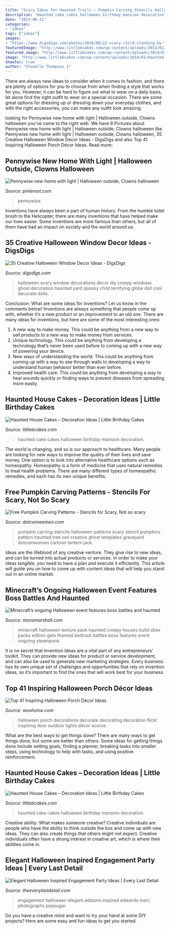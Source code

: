 ```yaml
---
title: "Scary Ideas For Haunted Trails ~ Pumpkin Carving Stencils Halloween Patterns Scary Stencil Pumpkins Pattern Haunted Tree Owl Creative Ghost Templates Graveyard Dotcomwomen Cartoon Lantern Jack"
description: "Haunted cake cakes halloween birthday mansion decoration"
date: "2023-06-11"
categories:
- "ideas"
tags: ["ideas"]
images:
- "https://www.digsdigs.com/photos/2016/09/22-scary-child-standing-by-the-window-is-a-cool-and-frightening-idea.jpg"
featuredImage: "http://www.littlebcakes.com/wp-content/uploads/2014/01/Haunted-House-Cake-Images-768x1024.jpg"
featured_image: "http://www.littlebcakes.com/wp-content/uploads/2014/01/Haunted-House-Cake-Images.jpg"
image: "http://www.littlebcakes.com/wp-content/uploads/2014/01/Haunted-House-Cake-Images.jpg"
ShowToc: true
author: "Chanelle Thompson I"
---
```



There are always new ideas to consider when it comes to fashion, and there are plenty of options for you to choose from when finding a style that works for you. However, it can be hard to figure out what to wear on a daily basis, let alone find the right outfit to wear on a special occasion. There are some great options for dressing up or dressing down your everyday clothes, and with the right accessories, you can make any outfit look amazing.

	

		
looking for Pennywise new home with light | Halloween outside, Clowns halloween you've came to the right web. We have 8 Pictures about Pennywise new home with light | Halloween outside, Clowns halloween like Pennywise new home with light | Halloween outside, Clowns halloween, 35 Creative Halloween Window Decor Ideas - DigsDigs and also Top 41 Inspiring Halloween Porch Décor Ideas. Read more:
		
    
## Pennywise New Home With Light | Halloween Outside, Clowns Halloween

<img loading=lazy src="https://i.pinimg.com/736x/cd/2b/b2/cd2bb24582290e475cedab221b317c5c.jpg" onerror="this.onerror=null;this.src='https://tse3.mm.bing.net/th?id=OIP.lZle6XzhU7HMp84nJ3Vh3AHaJ3&amp;pid=15.1';" alt="Pennywise new home with light | Halloween outside, Clowns halloween">

_Source: pinterest.com_

>pennywise. 

	

Inventions have always been a part of human history. From the humble toilet brush to the Helicopter, there are many inventions that have helped make our lives easier. Some inventions are more famous than others, but all of them have had an impact on society and the world around us.

    
## 35 Creative Halloween Window Decor Ideas - DigsDigs

<img loading=lazy src="https://www.digsdigs.com/photos/2016/09/22-scary-child-standing-by-the-window-is-a-cool-and-frightening-idea.jpg" onerror="this.onerror=null;this.src='https://tse4.mm.bing.net/th?id=OIP.FHg0C7mEWsZ5mgAGERlsyAAAAA&amp;pid=15.1';" alt="35 Creative Halloween Window Decor Ideas - DigsDigs">

_Source: digsdigs.com_

>halloween scary window decorations decor diy creepy windows ghost decoration haunted yard spooky child terrifying globe doll cool decorate dolls. 

	

Conclusion: What are some ideas for inventions? Let us know in the comments below!
Inventions are always something that people come up with, whether it’s a new product or an improvement to an old one. There are many ideas for inventions, but here are some of the most interesting ones:
1. A new way to make money. This could be anything from a new way to sell products to a new way to make money from services.
2. Unique technology. This could be anything from developing a technology that’s never been used before to coming up with a new way of powering your device.
3. New ways of understanding the world. This could be anything from coming up with a way to see through walls to developing a way to understand human behavior better than ever before. 
4. Improved health care. This could be anything from developing a way to heal wounds quickly or finding ways to prevent diseases from spreading more easily.

    
## Haunted House Cakes – Decoration Ideas | Little Birthday Cakes

<img loading=lazy src="http://www.littlebcakes.com/wp-content/uploads/2014/01/Haunted-House-Cake-Images.jpg" onerror="this.onerror=null;this.src='https://tse2.mm.bing.net/th?id=OIP.79qyNmKyFWRtCuJzuQdXVgHaJ4&amp;pid=15.1';" alt="Haunted House Cakes – Decoration Ideas | Little Birthday Cakes">

_Source: littlebcakes.com_

>haunted cake cakes halloween birthday mansion decoration. 

	

The world is changing, and so is our approach to healthcare. Many people are looking for new ways to improve the quality of their lives and save money. One option is to look into alternative healthcare options such as homeopathy. Homeopathy is a form of medicine that uses natural remedies to treat health problems. There are many different types of homeopathic remedies, and each has its own unique benefits.

    
## Free Pumpkin Carving Patterns - Stencils For Scary, Not So Scary

<img loading=lazy src="https://www.dotcomwomen.com/wp-content/uploads/2012/07/pumpkin-carving-stencils.jpg" onerror="this.onerror=null;this.src='https://tse4.mm.bing.net/th?id=OIP.dIJK3G_23NgGBlTPWSVVswHaEC&amp;pid=15.1';" alt="Free Pumpkin Carving Patterns - Stencils for Scary, Not so scary">

_Source: dotcomwomen.com_

>pumpkin carving stencils halloween patterns scary stencil pumpkins pattern haunted tree owl creative ghost templates graveyard dotcomwomen cartoon lantern jack. 

	

Ideas are the lifeblood of any creative venture. They give rise to new ideas, and can be turned into actual products or services. In order to make your ideas tangible, you need to have a plan and execute it efficiently. This article will guide you on how to come up with content ideas that will help you stand out in an online market.

    
## Minecraft’s Ongoing Halloween Event Features Boss Battles And Haunted

<img loading=lazy src="https://stonemarshall.com/wp-content/uploads/2048-154.jpg" onerror="this.onerror=null;this.src='https://tse2.mm.bing.net/th?id=OIP.ssHK7PjWf8scmP3xwYD4fAHaEK&amp;pid=15.1';" alt="Minecraft’s ongoing Halloween event features boss battles and haunted">

_Source: stonemarshall.com_

>minecraft halloween texture pack haunted creepy houses build xbox packs edition gets themed bedrock battles boss features event ongoing steampunk. 

	

It is no secret that Invention Ideas are a vital part of any entrepreneurs’ toolkit. They can provide new ideas for product or service development, and can also be used to generate new marketing strategies. Every business has its own unique set of challenges and opportunities that rely on invention ideas, so it’s important to find the ones that will work best for your business.

    
## Top 41 Inspiring Halloween Porch Décor Ideas

<img loading=lazy src="http://www.woohome.com/wp-content/uploads/2014/10/Halloween-porch-ideas-15.jpg" onerror="this.onerror=null;this.src='https://tse1.mm.bing.net/th?id=OIP.3m3Ejo1qrKHVP8lCNXbhOgHaLG&amp;pid=15.1';" alt="Top 41 Inspiring Halloween Porch Décor Ideas">

_Source: woohome.com_

>halloween porch decorations decorate decorating decoration flickr inspiring door outdoor lights décor source. 

	

What are the best ways to get things done?
There are many ways to get things done, but some are better than others. Some ideas for getting things done include setting goals, finding a planner, breaking tasks into smaller steps, using technology to help with tasks, and using positive reinforcement.

    
## Haunted House Cakes – Decoration Ideas | Little Birthday Cakes

<img loading=lazy src="http://www.littlebcakes.com/wp-content/uploads/2014/01/Haunted-House-Cake-Images-768x1024.jpg" onerror="this.onerror=null;this.src='https://tse1.mm.bing.net/th?id=OIP.fEWUwsz4UUffH58KphqPGQHaJ4&amp;pid=15.1';" alt="Haunted House Cakes – Decoration Ideas | Little Birthday Cakes">

_Source: littlebcakes.com_

>haunted cake cakes halloween birthday mansion decoration. 

	

Creative ability: What makes someone creative?
Creative individuals are people who have the ability to think outside the box and come up with new ideas. They can also create things that others might not expect. Creative individuals often have a strong interest in creative art, which is where their abilities come in.

    
## Elegant Halloween Inspired Engagement Party Ideas | Every Last Detail

<img loading=lazy src="http://s3-us-east-2.amazonaws.com/eldmedia/wp-content/uploads/2013/10/Halloween-Inspired-Engagement-Party-Ideas_0027.jpg" onerror="this.onerror=null;this.src='https://tse3.mm.bing.net/th?id=OIP.BRFzlmuKkQfz03p1d6jgVgHaLF&amp;pid=15.1';" alt="Elegant Halloween Inspired Engagement Party Ideas | Every Last Detail">

_Source: theeverylastdetail.com_

>engagement halloween elegant addams inspired edwards marc photographs popsugar. 

	

Do you have a creative mind and want to try your hand at some DIY projects? Here are some easy and fun ideas to get you started.

